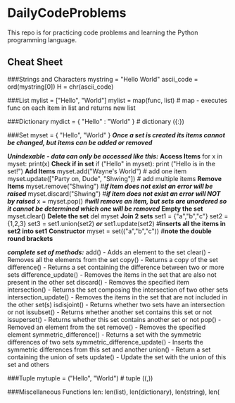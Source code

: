 # DailyCodeProblems

This repo is for practicing code problems and learning the Python programming language.

## Cheat Sheet


###Strings and Characters
mystring = "Hello World"
ascii_code = ord(mystring[0])
H = chr(ascii_code)

###List
mylist = ["Hello", "World"]
mylist = map(func, list) # map - executes func on each item in list and returns new list

###Dictionary
mydict = { "Hello" : "World" } # dictionary ({:})


###Set
myset = { "Hello", "World" }
***Once a set is created its items cannot be changed, but items can be added or removed***

***Unindexable - data can only be accessed like this:***
**Access Items**
for x in myset:
  print(x)
**Check if in set**
if ("Hello" in myset):
  print ("Hello is in the set!")
**Add Items**
myset.add("Wayne's World") # add one item
myset.update(["Party on, Dude", "Shwing"]) # add multiple items
**Remove Items**
myset.remove("Shwing") #***if item does not exist an error will be raised***
myset.discard("Shwing") #***if item does not exist an error will NOT by raised***
x = myset.pop() #***will remove an item, but sets are unordered so it cannot be determined which one will be removed***
**Empty the set**
myset.clear()
**Delete the set**
del myset
**Join 2 sets**
set1 = {"a","b","c"}
set2 = {1,2,3}
set3 = set1.union(set2)
***or***
set1.update(set2) #**inserts all the items in set2 into set1**
**Constructor**
myset = set(("a","b","c")) #**note the double round brackets**

***complete set of methods:***
add() - Adds an element to the set
clear() - Removes all the elements from the set
copy() - Returns a copy of the set
difference() - Returns a set containing the difference between two or more sets
difference_update() - Removes the items in the set that are also not present in the other set
discard() - Removes the specified item
intersection() - Returns the set composing the intersection of two other sets
intersection_update() - Removes the items in the set that are not included in the other set(s)
isdisjoint() - Returns whether two sets have an intersection or not
issubset() - Returns whether another set contains this set or not
issuperset() - Returns whether this set contains another set or not
pop() - Removed an element from the set
remove() - Removes the specified element
symmetric_difference() - Returns a set with the symmetric differences of two sets
symmetric_difference_update() - Inserts the symmetric differences from this set and another
union() - Return a set containing the union of sets
update() - Update the set with the union of this set and others


###Tuple
mytuple = ("Hello", "World") # tuple ((,))

###Miscellaneous Functions
len: len(list), len(dictionary), len(string), len(

